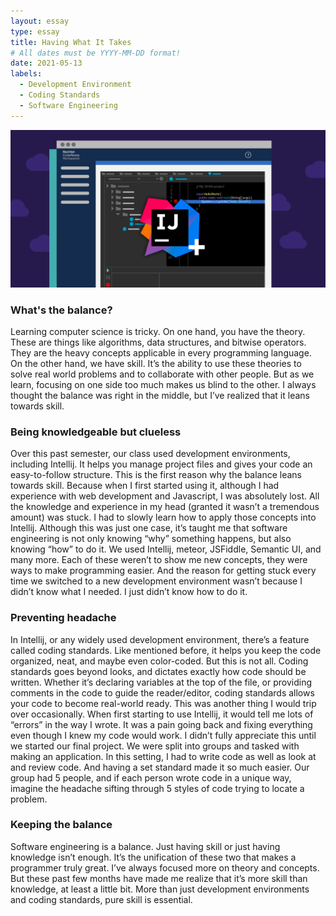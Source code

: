 ```yaml
---
layout: essay
type: essay
title: Having What It Takes
# All dates must be YYYY-MM-DD format!
date: 2021-05-13
labels:
  - Development Environment
  - Coding Standards
  - Software Engineering
---
```

<img src="../images/intellij.png" width="750" height="auto">

<h3>What's the balance?</h3>
Learning computer science is tricky. On one hand, you have the theory. These are things like algorithms, data structures, and bitwise operators. They are the heavy concepts applicable in every programming language. On the other hand, we have skill. It’s the ability to use these theories to solve real world problems and to collaborate with other people. But as we learn, focusing on one side too much makes us blind to the other. I always thought the balance was right in the middle, but I’ve realized that it leans towards skill. 

<h3>Being knowledgeable but clueless</h3>
Over this past semester, our class used development environments, including Intellij. It helps you manage project files and gives your code an easy-to-follow structure. This is the first reason why the balance leans towards skill. Because when I first started using it, although I had experience with web development and Javascript, I was absolutely lost. All the knowledge and experience in my head (granted it wasn’t a tremendous amount) was stuck. I had to slowly learn how to apply those concepts into Intellij. Although this was just one case, it’s taught me that software engineering is not only knowing “why” something happens, but also knowing “how” to do it. We used Intellij, meteor, JSFiddle, Semantic UI, and many more. Each of these weren’t to show me new concepts, they were ways to make programming easier. And the reason for getting stuck every time we switched to a new development environment wasn’t because I didn’t know what I needed. I just didn’t know how to do it.

<h3>Preventing headache</h3>
In Intellij, or any widely used development environment, there’s a feature called coding standards. Like mentioned before, it helps you keep the code organized, neat, and maybe even color-coded. But this is not all. Coding standards goes beyond looks, and dictates exactly how code should be written. Whether it’s declaring variables at the top of the file, or providing comments in the code to guide the reader/editor, coding standards allows your code to become real-world ready. This was another thing I would trip over occasionally. When first starting to use Intellij, it would tell me lots of “errors” in the way I wrote. It was a pain going back and fixing everything even though I knew my code would work. I didn’t fully appreciate this until we started our final project. We were split into groups and tasked with making an application. In this setting, I had to write code as well as look at and review code. And having a set standard made it so much easier. Our group had 5 people, and if each person wrote code in a unique way, imagine the headache sifting through 5 styles of code trying to locate a problem. 

<h3>Keeping the balance</h3>
Software engineering is a balance. Just having skill or just having knowledge isn’t enough. It’s the unification of these two that makes a programmer truly great. I’ve always focused more on theory and concepts. But these past few months have made me realize that it’s more skill than knowledge, at least a little bit. More than just development environments and coding standards, pure skill is essential.
